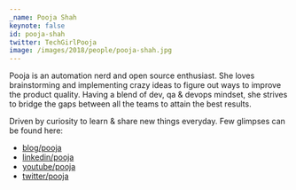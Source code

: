 ```yaml
---
_name: Pooja Shah
keynote: false
id: pooja-shah
twitter: TechGirlPooja
image: /images/2018/people/pooja-shah.jpg
---
```


Pooja is an automation nerd and open source enthusiast. 
She loves brainstorming and implementing crazy ideas to figure out ways to improve the product quality. 
Having a blend of dev, qa & devops mindset, she strives to bridge the gaps between all the teams to attain the best results.

Driven by curiosity to learn & share new things everyday. Few glimpses can be found here:

 * <a href="http://p00j4.github.io/" target="_blank" data-saferedirecturl="https://www.google.com/url?hl=en&amp;q=http://p00j4.github.io/&amp;source=gmail&amp;ust=1505461606469000&amp;usg=AFQjCNEuNU0UWHO90VO1_tXa8FeOFoG1oA">blog/pooja</a>
 * <a href="https://www.linkedin.com/in/qagirl" target="_blank" data-saferedirecturl="https://www.google.com/url?hl=en&amp;q=https://www.linkedin.com/in/qagirl&amp;source=gmail&amp;ust=1505461606469000&amp;usg=AFQjCNGVmgKaJlr-l_6cSzzFbuY29VtZCA">linkedin/pooja</a>
 * <a href="https://www.youtube.com/channel/UCuTeHYWpoP5OWP5UtkdEV-Q/playlists" target="_blank" data-saferedirecturl="https://www.google.com/url?hl=en&amp;q=https://www.youtube.com/channel/UCuTeHYWpoP5OWP5UtkdEV-Q/playlists&amp;source=gmail&amp;ust=1505461606469000&amp;usg=AFQjCNFwRN5drbskYfawYtNn33mmTV5j3Q">youtube/pooja</a> 
 * <a href="https://twitter.com/TechGirlPooja" target="_blank" data-saferedirecturl="https://www.google.com/url?hl=en&amp;q=https://twitter.com/TechGirlPooja&amp;source=gmail&amp;ust=1505461606469000&amp;usg=AFQjCNH03upo7cVepLymDW0SXSzRmqcjKA">twitter/pooja</a>